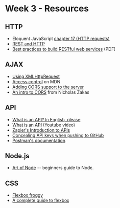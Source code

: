 # Week 3 - Resources


## HTTP

- Eloquent JavaScript [chapter 17 (HTTP requests)](http://eloquentjavascript.net/17_http.html)
- [REST and HTTP](http://restcookbook.com/Miscellaneous/rest-and-http/)
- [Best practices to build RESTful web services](https://www.infosys.com/digital/insights/Documents/restful-web-services.pdf) (PDF)



## AJAX

- [Using XMLHttpRequest](https://developer.mozilla.org/en-US/docs/Web/API/XMLHttpRequest/Using_XMLHttpRequest)
- [Access control]( https://developer.mozilla.org/en-US/docs/Web/HTTP/Access_control_CORS) on MDN
- [Adding CORS support to the server](https://www.html5rocks.com/en/tutorials/cors/#toc-adding-cors-support-to-the-server)
- [An intro to CORS](https://www.nczonline.net/blog/2010/05/25/cross-domain-ajax-with-cross-origin-resource-sharing/) from Nicholas Zakas


## API

- [What is an API? In English, please](https://medium.freecodecamp.com/what-is-an-api-in-english-please-b880a3214a82#.8hjwc8zg1)
- [What is an API](https://www.youtube.com/watch?v=s7wmiS2mSXY) (Youtube video)
- [Zapier's Introduction to APIs](https://zapier.com/learn/apis/)
- [Concealing API keys when pushing to GitHub](https://gist.github.com/derzorngottes/3b57edc1f996dddcab25)
- [Postman's documentation](https://www.getpostman.com/docs/requests).


## Node.js

- [Art of Node](https://github.com/maxogden/art-of-node#the-art-of-node) -- beginners guide to Node.


## CSS

- [Flexbox froggy](http://flexboxfroggy.com/)
- [A complete guide to flexbox](https://css-tricks.com/snippets/css/a-guide-to-flexbox/)
